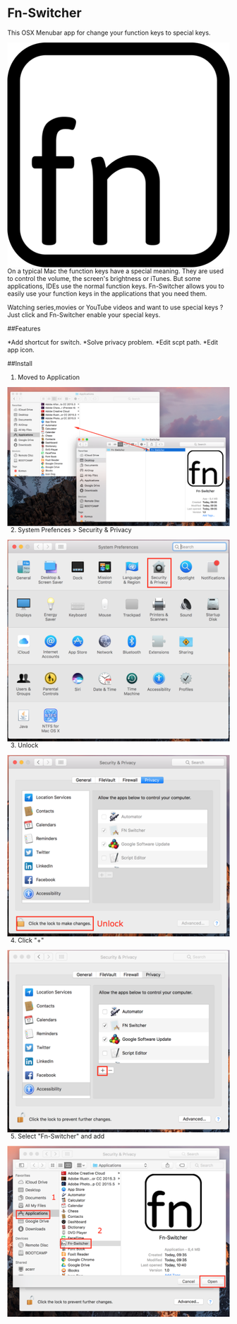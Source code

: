 # Fn-Switcher
This OSX Menubar app for change your function keys to special keys.

<p align="center">
  <img style="float: right;" src="Images/Projects/Fn.png" alt="Fn-Switcher Logo" style="width:256px;height:256px;"/>
</p>

On a typical Mac the function keys have a special meaning. They are used to control the volume, the screen's brightness or iTunes. But some applications, IDEs use the normal function keys. Fn-Switcher allows you to easily use your function keys in the applications that you need them.

Watching series,movies or YouTube videos and want to use special keys ? Just click and Fn-Switcher enable your special keys.

##Features

*Add shortcut for switch.
*Solve privacy problem.
*Edit scpt path.
*Edit app icon.

##Install

1. Moved to Application
<p align="left">
  <img style="float: right;" src="Images/HowToUpload/MoveTheApplicationsFolder.png" alt="Fn-Switcher Logo"/>
</p>

2. System Prefences > Security & Privacy
<p align="left">
  <img style="float: right;" src="Images/HowToUpload/Privacy.png" alt="Fn-Switcher Logo"/>
</p>

3. Unlock
<p align="left">
  <img style="float: right;" src="Images/HowToUpload/Unlock.png" alt="Fn-Switcher Logo"/>
</p>

4. Click "+" 
<p align="left">
  <img style="float: right;" src="Images/HowToUpload/AddApp.png" alt="Fn-Switcher Logo"/>
</p>

5. Select "Fn-Switcher" and add
<p align="left">
  <img style="float: right;" src="Images/HowToUpload/SelectAndAddApp.png" alt="Fn-Switcher Logo"/>
</p>

